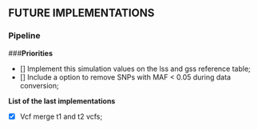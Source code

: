 ## **FUTURE IMPLEMENTATIONS**
### **Pipeline**

###**Priorities**
- [] Implement this simulation values on the lss and gss reference table;
- [] Include a option to remove SNPs with MAF < 0.05 during data conversion;

**List of the last implementations**
- [X] Vcf merge t1 and t2 vcfs;


